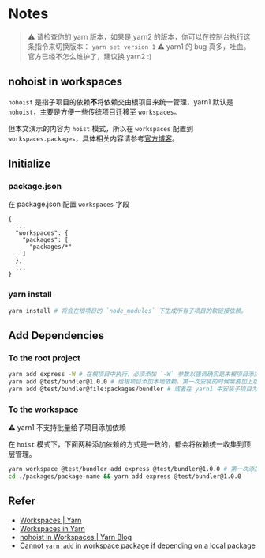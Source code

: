 # Notes

> ⚠️ 请检查你的 yarn 版本，如果是 yarn2 的版本，你可以在控制台执行这条指令来切换版本： `yarn set version 1`
> ⚠️ yarn1 的 bug 真多，吐血。官方已经不怎么维护了，建议换 yarn2 :)

## nohoist in workspaces

`nohoist` 是指子项目的依赖**不**将依赖交由根项目来统一管理，yarn1 默认是 `nohoist`，主要是方便一些传统项目迁移至 `workspaces`。

但本文演示的内容为 `hoist` 模式，所以在 `workspaces` 配置到 `workspaces.packages`，具体相关内容请参考[官方博客](https://classic.yarnpkg.com/blog/2018/02/15/nohoist/)。

## Initialize

### package.json

在 package.json 配置 `workspaces` 字段

```text
{
  ...
  "workspaces": {
    "packages": [
      "packages/*"
    ]
  },
  ...
}
```

### yarn install

```bash
yarn install # 将会在根项目的 `node_modules` 下生成所有子项目的软链接依赖。
```

## Add Dependencies

### To the root project

```bash
yarn add express -W # 在根项目中执行，必须添加 `-W` 参数以强调确实是未根项目添加依赖，否则 yarn 会抛出错误以提醒开发者
yarn add @test/bundler@1.0.0 # 给根项目添加本地依赖，第一次安装的时候需要加上版本号否则会出错
yarn add @test/bundler@file:packages/bundler # 或者在 yarn1 中安装子项目为依赖需要显式的使用 file 协议
```

### To the workspace

⚠️ yarn1 不支持批量给子项目添加依赖

在 `hoist` 模式下，下面两种添加依赖的方式是一致的，都会将依赖统一收集到顶层管理。

```bash
yarn workspace @test/bundler add express @test/bundler@1.0.0 # 第一次添加本地依赖需要加上版本号
cd ./packages/package-name && yarn add express @test/bundler@1.0.0
```

## Refer

- [Workspaces | Yarn](https://classic.yarnpkg.com/en/docs/workspaces/)
- [Workspaces in Yarn](https://classic.yarnpkg.com/blog/2017/08/02/introducing-workspaces/)
- [nohoist in Workspaces | Yarn Blog](https://classic.yarnpkg.com/blog/2018/02/15/nohoist/)
- [Cannot `yarn add` in workspace package if depending on a local package](https://github.com/yarnpkg/yarn/issues/3973)
